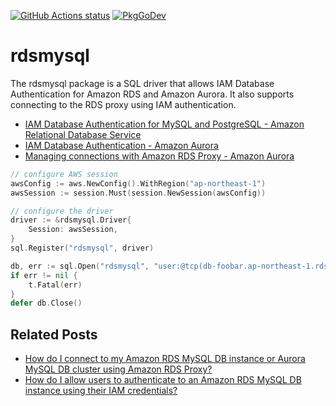 [![GitHub Actions status](https://github.com/shogo82148/rdsmysql/workflows/Test/badge.svg)](https://github.com/shogo82148/rdsmysql)
[![PkgGoDev](https://pkg.go.dev/badge/github.com/shogo82148/rdsmysql)](https://pkg.go.dev/github.com/shogo82148/rdsmysql)

# rdsmysql

The rdsmysql package is a SQL driver that allows IAM Database Authentication for Amazon RDS and Amazon Aurora.
It also supports connecting to the RDS proxy using IAM authentication.

- [IAM Database Authentication for MySQL and PostgreSQL - Amazon Relational Database Service](https://docs.aws.amazon.com/AmazonRDS/latest/UserGuide/UsingWithRDS.IAMDBAuth.html)
- [IAM Database Authentication - Amazon Aurora](https://docs.aws.amazon.com/AmazonRDS/latest/AuroraUserGuide/UsingWithRDS.IAMDBAuth.html)
- [Managing connections with Amazon RDS Proxy - Amazon Aurora](https://docs.aws.amazon.com/AmazonRDS/latest/AuroraUserGuide/rds-proxy.html#rds-proxy-connecting-iam)

``` go
// configure AWS session
awsConfig := aws.NewConfig().WithRegion("ap-northeast-1")
awsSession := session.Must(session.NewSession(awsConfig))

// configure the driver
driver := &rdsmysql.Driver{
    Session: awsSession,
}
sql.Register("rdsmysql", driver)

db, err := sql.Open("rdsmysql", "user:@tcp(db-foobar.ap-northeast-1.rds.amazonaws.com:3306)/")
if err != nil {
    t.Fatal(err)
}
defer db.Close()
```

## Related Posts

- [How do I connect to my Amazon RDS MySQL DB instance or Aurora MySQL DB cluster using Amazon RDS Proxy?](https://aws.amazon.com/premiumsupport/knowledge-center/rds-aurora-mysql-connect-proxy/)
- [How do I allow users to authenticate to an Amazon RDS MySQL DB instance using their IAM credentials?](https://aws.amazon.com/premiumsupport/knowledge-center/users-connect-rds-iam/)
